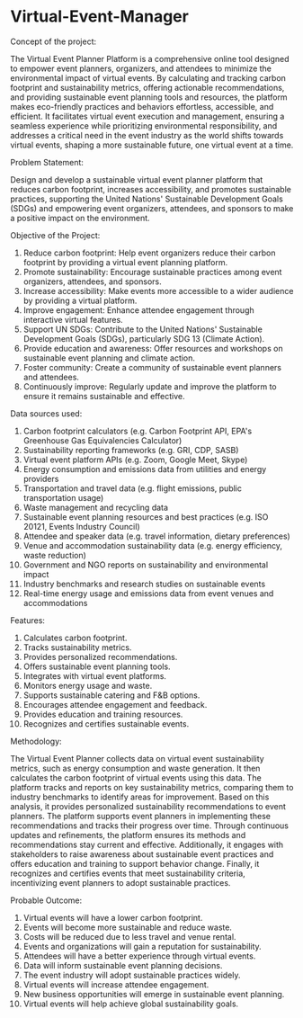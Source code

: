# Virtual-Event-Manager

Concept of the project:

The Virtual Event Planner Platform is a comprehensive online tool designed to empower event planners, organizers, and attendees to minimize the environmental impact of virtual events. By calculating and tracking carbon footprint and sustainability metrics, offering actionable recommendations, and providing sustainable event planning tools and resources, the platform makes eco-friendly practices and behaviors effortless, accessible, and efficient. It facilitates virtual event execution and management, ensuring a seamless experience while prioritizing environmental responsibility, and addresses a critical need in the event industry as the world shifts towards virtual events, shaping a more sustainable future, one virtual event at a time.

Problem Statement:

Design and develop a sustainable virtual event planner platform that reduces carbon footprint, increases accessibility, and promotes sustainable practices, supporting the United Nations' Sustainable Development Goals (SDGs) and empowering event organizers, attendees, and sponsors to make a positive impact on the environment.

Objective of the Project:

1. Reduce carbon footprint: Help event organizers reduce their carbon footprint by providing a virtual event planning platform.
2. Promote sustainability: Encourage sustainable practices among event organizers, attendees, and sponsors.
3. Increase accessibility: Make events more accessible to a wider audience by providing a virtual platform.
4. Improve engagement: Enhance attendee engagement through interactive virtual features.
5. Support UN SDGs: Contribute to the United Nations' Sustainable Development Goals (SDGs), particularly SDG 13 (Climate Action).
6. Provide education and awareness: Offer resources and workshops on sustainable event planning and climate action.
7. Foster community: Create a community of sustainable event planners and attendees.
8. Continuously improve: Regularly update and improve the platform to ensure it remains sustainable and effective.


Data sources used:

1. Carbon footprint calculators (e.g. Carbon Footprint API, EPA's Greenhouse Gas Equivalencies Calculator)
2. Sustainability reporting frameworks (e.g. GRI, CDP, SASB)
3. Virtual event platform APIs (e.g. Zoom, Google Meet, Skype)
4. Energy consumption and emissions data from utilities and energy providers
5. Transportation and travel data (e.g. flight emissions, public transportation usage)
6. Waste management and recycling data
7. Sustainable event planning resources and best practices (e.g. ISO 20121, Events Industry Council)
8. Attendee and speaker data (e.g. travel information, dietary preferences)
9. Venue and accommodation sustainability data (e.g. energy efficiency, waste reduction)
10. Government and NGO reports on sustainability and environmental impact
11. Industry benchmarks and research studies on sustainable events
12. Real-time energy usage and emissions data from event venues and accommodations


Features:

1. Calculates carbon footprint.
2. Tracks sustainability metrics.
3. Provides personalized recommendations.
4. Offers sustainable event planning tools.
5. Integrates with virtual event platforms.
6. Monitors energy usage and waste.
7. Supports sustainable catering and F&B options.
8. Encourages attendee engagement and feedback.
9. Provides education and training resources.
10. Recognizes and certifies sustainable events.


Methodology:

The Virtual Event Planner collects data on virtual event sustainability metrics, such as energy consumption and waste generation. It then calculates the carbon footprint of virtual events using this data. The platform tracks and reports on key sustainability metrics, comparing them to industry benchmarks to identify areas for improvement. Based on this analysis, it provides personalized sustainability recommendations to event planners. The platform supports event planners in implementing these recommendations and tracks their progress over time. Through continuous updates and refinements, the platform ensures its methods and recommendations stay current and effective. Additionally, it engages with stakeholders to raise awareness about sustainable event practices and offers education and training to support behavior change. Finally, it recognizes and certifies events that meet sustainability criteria, incentivizing event planners to adopt sustainable practices.

Probable Outcome:

1. Virtual events will have a lower carbon footprint.
2. Events will become more sustainable and reduce waste.
3. Costs will be reduced due to less travel and venue rental.
4. Events and organizations will gain a reputation for sustainability.
5. Attendees will have a better experience through virtual events.
6. Data will inform sustainable event planning decisions.
7. The event industry will adopt sustainable practices widely.
8. Virtual events will increase attendee engagement.
9. New business opportunities will emerge in sustainable event planning.
10. Virtual events will help achieve global sustainability goals.
